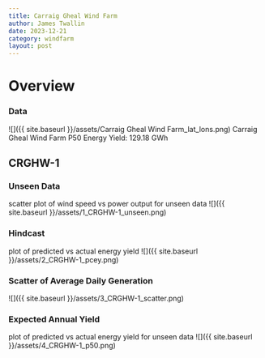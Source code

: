 ```yaml
---
title: Carraig Gheal Wind Farm
author: James Twallin
date: 2023-12-21
category: windfarm
layout: post
---
```

# Overview

### Data

![]({{ site.baseurl }}/assets/Carraig Gheal Wind Farm_lat_lons.png)
Carraig Gheal Wind Farm P50 Energy Yield: 129.18 GWh

CRGHW-1
-------------
### Unseen Data 
scatter plot of wind speed vs power output for unseen data
![]({{ site.baseurl }}/assets/1_CRGHW-1_unseen.png)
### Hindcast 
plot of predicted vs actual energy yield
![]({{ site.baseurl }}/assets/2_CRGHW-1_pcey.png)
### Scatter of Average Daily Generation 

![]({{ site.baseurl }}/assets/3_CRGHW-1_scatter.png)
### Expected Annual Yield 
plot of predicted vs actual energy yield for unseen data
![]({{ site.baseurl }}/assets/4_CRGHW-1_p50.png)

